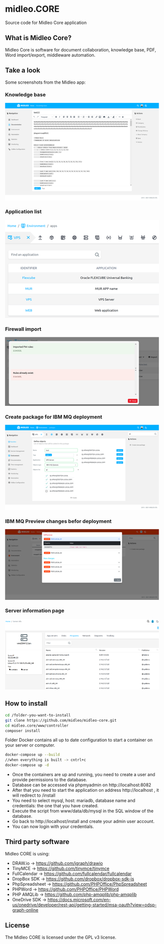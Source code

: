 # midleo.CORE

Source code for Midleo Core application

## What is Midleo Core?
Midleo Core is software for document collaboration, knowledge base, PDF, Word import/export, middleware automation.

## Take a look

Some screenshots from the Midleo app:

### Knowledge base
![The Midleo web app](https://github.com/midleo/midleo-core/blob/master/github.assets/knowledge-base.png?raw=true)

### Application list
![The Midleo web app](https://github.com/midleo/midleo-core/blob/master/github.assets/applications.png?raw=true)

### Firewall import
![The Midleo web app](https://github.com/midleo/midleo-core/blob/master/github.assets/firewall_import.png?raw=true)

### Create package for IBM MQ deployment
![The Midleo web app](https://github.com/midleo/midleo-core/blob/master/github.assets/ibm-mq-package.png?raw=true)

### IBM MQ Preview changes befor deployment
![The Midleo web app](https://github.com/midleo/midleo-core/blob/master/github.assets/ibmmq-preview.png?raw=true)

### Server information page
![The Midleo web app](https://github.com/midleo/midleo-core/blob/master/github.assets/server-info.png?raw=true)


## How to install

```bash
cd /folder-you-want-to-install
git clone https://github.com/midleo/midleo-core.git
cd midleo.core/www/controller
composer install
```

Folder Docker contains all up to date configuration to start a container on your server or computer.

```bash
docker-compose up --build
//when everything is built -> cntrl+c
docker-compose up -d
```

- Once the containers are up and running, you need to create a user and provide permissions to the database.
- Database can be accessed via phpmyadmin on http://localhost:8082
- After that you need to start the application on address http://localhost , it will redirect to /install
- You need to select mysql, host: mariadb, database name and credentials: the one that you have created.
- Execute the script from www/data/db/mysql in the SQL window of the database.
- Go back to http://localhost/install and create your admin user account.
- You can now login with your credentials.


## Third party software

Midleo CORE is using:

- DRAW.io -> https://github.com/jgraph/drawio
- TinyMCE -> https://github.com/tinymce/tinymce
- FullCalendar -> https://github.com/fullcalendar/fullcalendar
- DropBox SDK -> https://github.com/dropbox/dropbox-sdk-js
- PhpSpreadsheet -> https://github.com/PHPOffice/PhpSpreadsheet
- PHPWord -> https://github.com/PHPOffice/PHPWord
- PHP AMQLib -> https://github.com/php-amqplib/php-amqplib
- OneDrive SDK -> https://docs.microsoft.com/en-us/onedrive/developer/rest-api/getting-started/msa-oauth?view=odsp-graph-online


## License

The Midleo CORE is licensed under the GPL v3 license.